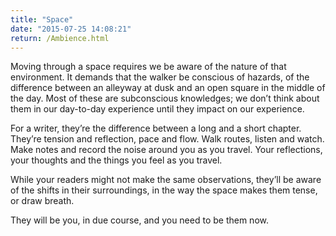 ```yaml
---
title: "Space"
date: "2015-07-25 14:08:21"
return: /Ambience.html
---
```


Moving through a space requires we be aware of the nature of that
environment. It demands that the walker be conscious of hazards, of the
difference between an alleyway at dusk and an open square in the middle
of the day. Most of these are subconscious knowledges; we don’t think
about them in our day-to-day experience until they impact on our
experience.

For a writer, they’re the difference between a long and a
short chapter. They’re tension and reflection, pace and flow. Walk
routes, listen and watch. Make notes and record the noise around you as
you travel. Your reflections, your thoughts and the things you feel as
you travel.

While your readers might not make the same observations,
they’ll be aware of the shifts in their surroundings, in the way the
space makes them tense, or draw breath.

They will be you, in due course, and you need to be them now.

